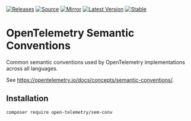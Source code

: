 [![Releases](https://img.shields.io/badge/releases-purple)](https://github.com/opentelemetry-php/sem-conv/releases)
[![Source](https://img.shields.io/badge/source-sem--conv-green)](https://github.com/open-telemetry/opentelemetry-php/tree/main/src/SemConv)
[![Mirror](https://img.shields.io/badge/mirror-opentelemetry--php:sem--conv-blue)](https://github.com/opentelemetry-php/sem-conv)
[![Latest Version](http://poser.pugx.org/open-telemetry/sem-conv/v/unstable)](https://packagist.org/packages/open-telemetry/sem-conv/)
[![Stable](http://poser.pugx.org/open-telemetry/sem-conv/v/stable)](https://packagist.org/packages/open-telemetry/sem-conv/)

# OpenTelemetry Semantic Conventions

Common semantic conventions used by OpenTelemetry implementations across all languages.

See https://opentelemetry.io/docs/concepts/semantic-conventions/.

## Installation

```shell
composer require open-telemetry/sem-conv
```
